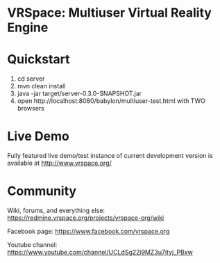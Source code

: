 # VRSpace: Multiuser Virtual Reality Engine

# Quickstart

1) cd server
2) mvn clean install
3) java -jar target/server-0.3.0-SNAPSHOT.jar
4) open http://localhost:8080/babylon/multiuser-test.html with TWO browsers

# Live Demo

Fully featured live demo/test instance of current development version is available at http://www.vrspace.org/

# Community

Wiki, forums, and everything else: https://redmine.vrspace.org/projects/vrspace-org/wiki

Facebook page: https://www.facebook.com/vrspace.org

Youtube channel: https://www.youtube.com/channel/UCLdSg22i9MZ3u7ityj_PBxw
